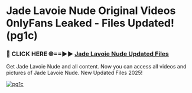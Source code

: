 # Jade Lavoie Nude Original Videos 0nlyFans Leaked - Files Updated! (pg1c)

<h3>🔴 CLICK HERE 🌐==►► <a href="https://tinyurl.com/5h6xmrr3" rel="nofollow">Jade Lavoie Nude Updated Files</a></h3>

Get Jade Lavoie Nude and all content. Now you can access all videos and pictures of Jade Lavoie Nude. New Updated Files 2025!

[![pg1c](https://i.imgur.com/KVD873Z.gif)](https://tinyurl.com/5h6xmrr3)
